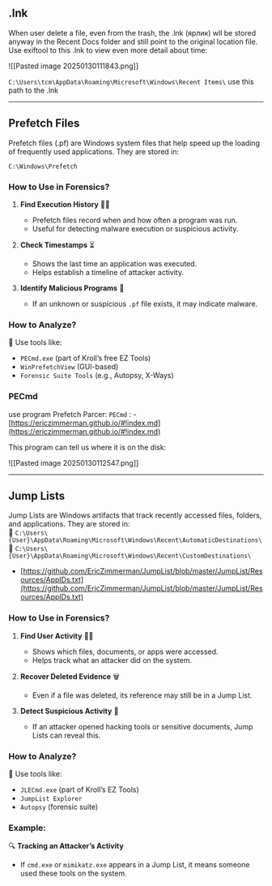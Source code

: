## .lnk

When user delete a file, even from the trash, the .lnk (ярлик) wll be stored anyway in the Recent Docs folder and still point to the original location file. Use exiftool to this .lnk to view even more detail about time:

![[Pasted image 20250130111843.png]]

`C:\Users\tcm\AppData\Roaming\Microsoft\Windows\Recent Items\`
use this path to the .lnk

-----
## Prefetch Files

Prefetch files (.pf) are Windows system files that help speed up the loading of frequently used applications. They are stored in:

`C:\Windows\Prefetch`

### **How to Use in Forensics?**

1. **Find Execution History** 🕵️‍♂️
    
    - Prefetch files record when and how often a program was run.
    - Useful for detecting malware execution or suspicious activity.
2. **Check Timestamps** ⏳
    
    - Shows the last time an application was executed.
    - Helps establish a timeline of attacker activity.
3. **Identify Malicious Programs** 🚨
    
    - If an unknown or suspicious `.pf` file exists, it may indicate malware.

### **How to Analyze?**

📌 Use tools like:

- `PECmd.exe` (part of Kroll’s free EZ Tools)
- `WinPrefetchView` (GUI-based)
- `Forensic Suite Tools` (e.g., Autopsy, X-Ways)

### PECmd

use program Prefetch Parcer: `PECmd` : - [https://ericzimmerman.github.io/#!index.md](https://ericzimmerman.github.io/#!index.md)

This program can tell us where it is on the disk:

![[Pasted image 20250130112547.png]]

------

## Jump Lists

Jump Lists are Windows artifacts that track recently accessed files, folders, and applications. They are stored in:  
📂 `C:\Users\{User}\AppData\Roaming\Microsoft\Windows\Recent\AutomaticDestinations\`  
📂 `C:\Users\{User}\AppData\Roaming\Microsoft\Windows\Recent\CustomDestinations\`

- [https://github.com/EricZimmerman/JumpList/blob/master/JumpList/Resources/AppIDs.txt](https://github.com/EricZimmerman/JumpList/blob/master/JumpList/Resources/AppIDs.txt)
### **How to Use in Forensics?**

1. **Find User Activity** 🕵️‍♂️
    
    - Shows which files, documents, or apps were accessed.
    - Helps track what an attacker did on the system.
    
1. **Recover Deleted Evidence** 🗑️
    
    - Even if a file was deleted, its reference may still be in a Jump List.
3. **Detect Suspicious Activity** 🚨
    
    - If an attacker opened hacking tools or sensitive documents, Jump Lists can reveal this.

### **How to Analyze?**

📌 Use tools like:

- `JLECmd.exe` (part of Kroll’s EZ Tools)
- `JumpList Explorer`
- `Autopsy` (forensic suite)

### **Example:**

🔍 **Tracking an Attacker’s Activity**

- If `cmd.exe` or `mimikatz.exe` appears in a Jump List, it means someone used these tools on the system.